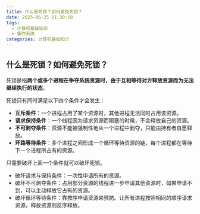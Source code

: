 ```yaml
---
title: 什么是死锁？如何避免死锁？
date: 2025-06-25 21:30:50
tags:
  - 计算机基础知识
  - 操作系统
categories: 计算机基础知识
---
```


## 什么是死锁？如何避免死锁？

死锁是指**两个或多个进程在争夺系统资源时，由于互相等待对方释放资源而为无法继续执行的状态**。

死锁只有同时满足以下四个条件才会发生：

- **互斥条件**：一个进程占用了某个资源时，其他进程无法同时占用该资源。
- **请求保持条件**：一个线程因为请求资源而阻塞的时候，不会释放自己的资源。
- **不可剥夺条件**：资源不能被强制性地从一个进程中剥夺，只能由持有者自愿释放。
- **环路等待条件**：多个进程之间形成一个循环等待资源的链，每个进程都在等待下一个进程所占有的资源。

只需要破坏上面一个条件就可以破坏死锁。

- 破坏请求与保持条件：一次性申请所有的资源。
- 破坏不可剥夺条件：占用部分资源的线程进一步申请其他资源时，如果申请不到，可以主动释放它占有的资源。
- 破坏循环等待条件：靠按序申请资源来预防。让所有进程按照相同的顺序请求资源，释放资源则反序释放。
